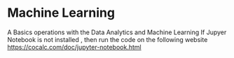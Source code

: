 # Machine Learning
A Basics operations with the Data Analytics and Machine Learning
If Jupyer Notebook is not installed , then run the code on the following website https://cocalc.com/doc/jupyter-notebook.html
